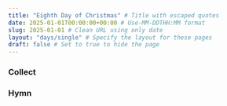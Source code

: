 ```yaml
---
title: "Eighth Day of Christmas" # Title with escaped quotes
date: 2025-01-01T00:00:00+00:00 # Use-MM-DDTHH:MM format
slug: 2025-01-01 # Clean URL using only date
layout: "days/single" # Specify the layout for these pages
draft: false # Set to true to hide the page
---
```


### Collect


### Hymn
